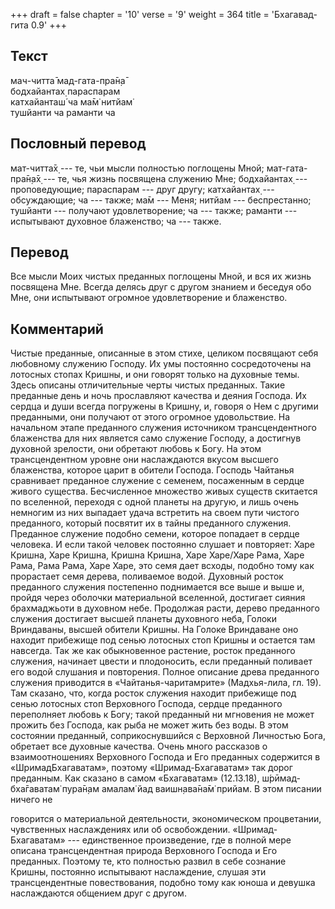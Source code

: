 +++
draft = false
chapter = '10'
verse = '9'
weight = 364
title = 'Бхагавад-гита 0.9'
+++
## Текст

мач-читта̄ мад-гата-пра̄н̣а̄  
бодхайантах̣ параспарам  
катхайанташ́ ча ма̄м̇ нитйам̇  
тушйанти ча раманти ча

## Пословный перевод

мат-читта̄х̣ --- те, чьи мысли полностью поглощены Мной; мат-гата-пра̄н̣а̄х̣
--- те, чья жизнь посвящена служению Мне; бодхайантах̣ --- проповедующие;
параспарам --- друг другу; катхайантах̣ --- обсуждающие; ча --- также;
ма̄м --- Меня; нитйам --- беспрестанно; тушйанти --- получают
удовлетворение; ча --- также; раманти --- испытывают духовное
блаженство; ча --- также.

## Перевод

Все мысли Моих чистых преданных поглощены Мной, и вся их жизнь посвящена
Мне. Всегда делясь друг с другом знанием и беседуя обо Мне, они
испытывают огромное удовлетворение и блаженство.

## Комментарий

Чистые преданные, описанные в этом стихе, целиком посвящают себя
любовному служению Господу. Их умы постоянно сосредоточены на лотосных
стопах Кришны, и они говорят только на духовные темы. Здесь описаны
отличительные черты чистых преданных. Такие преданные день и ночь
прославляют качества и деяния Господа. Их сердца и души всегда погружены
в Кришну, и, говоря о Нем с другими преданными, они получают от этого
огромное удовольствие. На начальном этапе преданного служения источником
трансцендентного блаженства для них является само служение Господу, а
достигнув духовной зрелости, они обретают любовь к Богу. На этом
трансцендентном уровне они наслаждаются вкусом высшего блаженства,
которое царит в обители Господа. Господь Чайтанья сравнивает преданное
служение с семенем, посаженным в сердце живого существа. Бесчисленное
множество живых существ скитается по вселенной, переходя с одной планеты
на другую, и лишь очень немногим из них выпадает удача встретить на
своем пути чистого преданного, который посвятит их в тайны преданного
служения. Преданное служение подобно семени, которое попадает в сердце
человека. И если такой человек постоянно слушает и повторяет: Харе
Кришна, Харе Кришна, Кришна Кришна, Харе Харе/Харе Рама, Харе Рама, Рама
Рама, Харе Харе, это семя дает всходы, подобно тому как прорастает семя
дерева, поливаемое водой. Духовный росток преданного служения постепенно
поднимается все выше и выше и, пройдя через оболочки материальной
вселенной, достигает сияния брахмаджьоти в духовном небе. Продолжая
расти, дерево преданного служения достигает высшей планеты духовного
неба, Голоки Вриндаваны, высшей обители Кришны. На Голоке Вриндаване оно
находит прибежище под сенью лотосных стоп Кришны и остается там
навсегда. Так же как обыкновенное растение, росток преданного служения,
начинает цвести и плодоносить, если преданный поливает его водой
слушания и повторения. Полное описание древа преданного служения
приводится в «Чайтанья-чаритамрите» (Мадхья-лила, гл. 19). Там сказано,
что, когда росток служения находит прибежище под сенью лотосных стоп
Верховного Господа, сердце преданного переполняет любовь к Богу; такой
преданный ни мгновения не может прожить без Господа, как рыба не может
жить без воды. В этом состоянии преданный, соприкоснувшийся с Верховной
Личностью Бога, обретает все духовные качества. Очень много рассказов о
взаимоотношениях Верховного Господа и Его преданных содержится в
«ШримадБхагаватам», поэтому «Шримад-Бхагаватам» так дорог преданным. Как
сказано в самом «Бхагаватам» (12.13.18), ш́рӣмад-бха̄гаватам̇ пура̄н̣ам
амалам̇ йад ваишн̣ава̄на̄м̇ прийам. В этом писании ничего не

говорится о материальной деятельности, экономическом процветании,
чувственных наслаждениях или об освобождении. «Шримад-Бхагаватам» ---
единственное произведение, где в полной мере описана трансцендентная
природа Верховного Господа и Его преданных. Поэтому те, кто полностью
развил в себе сознание Кришны, постоянно испытывают наслаждение, слушая
эти трансцендентные повествования, подобно тому как юноша и девушка
наслаждаются общением друг с другом.
